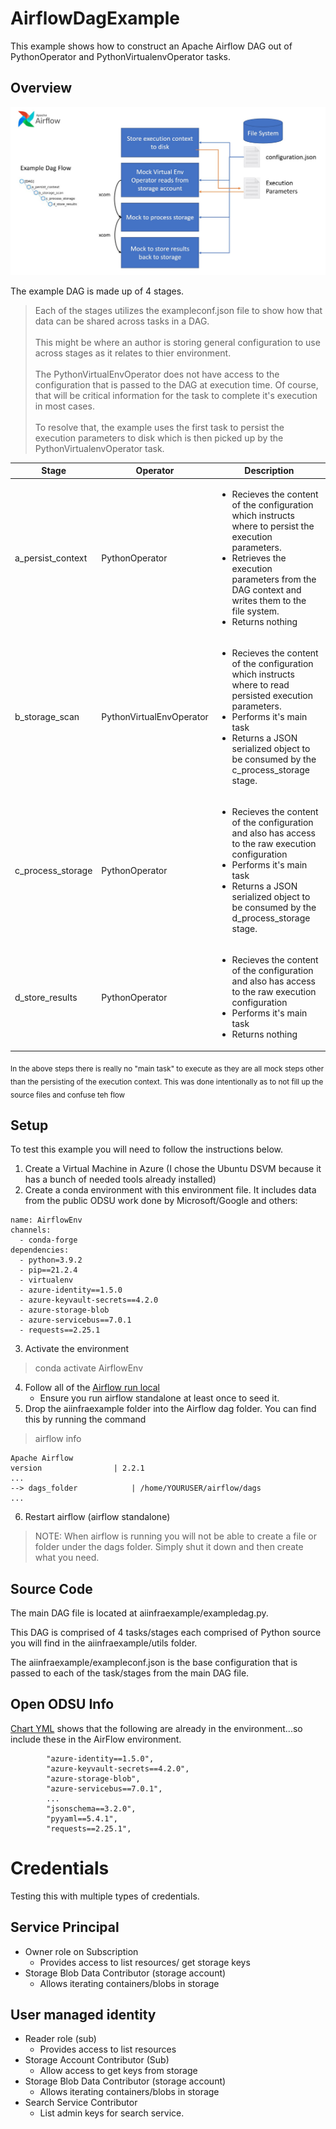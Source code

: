 # AirflowDagExample

This example shows how to construct an Apache Airflow DAG out of PythonOperator and PythonVirtualenvOperator tasks. 

## Overview

![DAG flow](./images/dagflow.jpg)

The example DAG is made up of 4 stages. 

> Each of the stages utilizes the exampleconf.json file to show how that data can be shared across tasks in a DAG.<br><br>This might be where an author is storing general configuration to use across stages as it relates to thier environment.<br><br>The PythonVirtualEnvOperator does not have access to the configuration that is passed to the DAG at execution time. Of course, that will be critical information for the task to complete it's execution in most cases.<br><br>To resolve that, the example uses the first task to persist the execution parameters to disk which is then picked up by the PythonVirtualenvOperator task.  

|Stage|Operator|Description|
|----|----|---|
|a_persist_context|PythonOperator|<ul><li>Recieves the content of the configuration which instructs where to persist the execution parameters.</li><li>Retrieves the execution parameters from the DAG context and writes them to the file system.</li><li>Returns nothing</li></ul>|
|b_storage_scan|PythonVirtualEnvOperator|<ul><li>Recieves the content of the configuration which instructs where to read persisted execution parameters.</li><li>Performs it's main task</li><li>Returns a JSON serialized object to be consumed by the c_process_storage stage.</li></ul>|
|c_process_storage|PythonOperator|<ul><li>Recieves the content of the configuration and also has access to the raw execution configuration</li><li>Performs it's main task</li><li>Returns a JSON serialized object to be consumed by the d_process_storage stage.</li></ul>|
|d_store_results|PythonOperator|<ul><li>Recieves the content of the configuration and also has access to the raw execution configuration</li><li>Performs it's main task</li><li>Returns nothing</li></ul>|

<sub>In the above steps there is really no "main task" to execute as they are all mock steps other than the persisting of the execution context. This was done intentionally as to not fill up the source files and confuse teh flow</sub>


## Setup
To test this example you will need to follow the instructions below. 

1. Create a Virtual Machine in Azure (I chose the Ubuntu DSVM because it has a bunch of needed tools already installed)
2. Create a conda environment with this environment file. It includes data from the public ODSU work done by Microsoft/Google and others:
```
name: AirflowEnv
channels:
  - conda-forge
dependencies:
  - python=3.9.2
  - pip==21.2.4
  - virtualenv
  - azure-identity==1.5.0
  - azure-keyvault-secrets==4.2.0
  - azure-storage-blob
  - azure-servicebus==7.0.1
  - requests==2.25.1
```

3. Activate the environment
> conda activate AirflowEnv
4. Follow all of the [Airflow run local](https://airflow.apache.org/docs/apache-airflow/stable/start/local.html)
    - Ensure you run airflow standalone at least once to seed it. 
5. Drop the aiinfraexample folder into the Airflow dag folder. You can find this by running the command
> airflow info
```
Apache Airflow
version                | 2.2.1                                              
...
--> dags_folder            | /home/YOURUSER/airflow/dags                          
...
```
6. Restart airflow (airflow standalone)

> NOTE: When airflow is running you will not be able to create a file or folder under the dags folder. Simply shut it down and then create what you need. 

## Source Code
The main DAG file is located at aiinfraexample/exampledag.py. 

This DAG is comprised of 4 tasks/stages each comprised of Python source you will find in the aiinfraexample/utils folder. 

The aiinfraexample/exampleconf.json is the base configuration that is passed to each of the task/stages from the main DAG file. 

## Open ODSU Info

[Chart YML](https://community.opengroup.org/osdu/platform/deployment-and-operations/infra-azure-provisioning/-/blob/master/charts/airflow/helm-config.yaml#L331) shows that the following are already in the environment...so include these in the AirFlow environment.

```
        "azure-identity==1.5.0",
        "azure-keyvault-secrets==4.2.0",
        "azure-storage-blob",
        "azure-servicebus==7.0.1",
        ...
        "jsonschema==3.2.0",
        "pyyaml==5.4.1",
        "requests==2.25.1",
```
# Credentials
Testing this with multiple types of credentials.

## Service Principal
- Owner role on Subscription
  - Provides access to list resources/ get storage keys
- Storage Blob Data Contributor (storage account)
  - Allows iterating containers/blobs in storage


## User managed identity
- Reader role (sub)
  - Provides access to list resources 
- Storage Account Contributor (Sub)
  - Allow access to get keys from storage
- Storage Blob Data Contributor (storage account)
  - Allows iterating containers/blobs in storage
- Search Service Contributor
  - List admin keys for search service.

